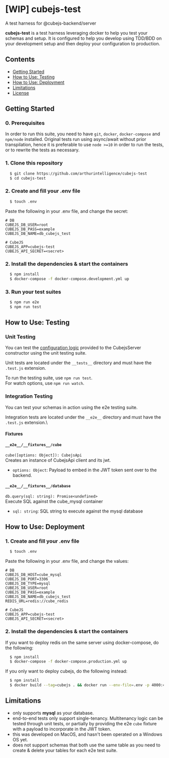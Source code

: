 # [WIP] cubejs-test
A test harness for @cubejs-backend/server

**cubejs-test** is a test harness leveraging docker to help you test your schemas and setup.
It is configured to help you develop using TDD/BDD on your development setup and then deploy
your configuration to production.


## Contents

- [Getting Started](#getting-started)
- [How to Use: Testing](#how-to-use-testing)
- [How to Use: Deployment](#how-to-use-deployment)
- [Limitations](#limitations)
- [License](./LICENSE)

## Getting Started

### 0. Prerequisites

In order to run this suite, you need to have `git`, `docker`, `docker-compose` and `npm/node` installed.
Original tests run using async/await without prior transpilation, hence it is preferable to use
`node >=10` in order to run the tests, or to rewrite the tests as necessary.

### 1. Clone this repository

```sh
  $ git clone https://github.com/arthurintelligence/cubejs-test
  $ cd cubejs-test
```

### 2. Create and fill your .env file

```sh
  $ touch .env
```

Paste the following in your .env file, and change the secret:

```
# DB
CUBEJS_DB_USER=root
CUBEJS_DB_PASS=example
CUBEJS_DB_NAME=db_cubejs_test

# CubeJS
CUBEJS_APP=cubejs-test
CUBEJS_API_SECRET=<secret>
```

### 2. Install the dependencies & start the containers

```sh
  $ npm install
  $ docker-compose -f docker-compose.development.yml up
```

### 3. Run your test suites

```sh
  $ npm run e2e
  $ npm run test
```

## How to Use: Testing

### Unit Testing

You can test the [configuration logic](https://cube.dev/docs/@cubejs-backend-server-core#options-reference) provided to the CubejsServer 
constructor using the unit testing suite.

Unit tests are located under the `__tests__` directory and must have the `.test.js` extension.

To run the testing suite, use `npm run test`.\
For watch options, use `npm run watch`.

### Integration Testing

You can test your schemas in action using the e2e testing suite. 

Integration tests are located under the `__e2e__` directory and must have the `.test.js` extension.\

#### Fixtures

#### `__e2e__/__fixtures__/cube`

`cube([options: Object]): CubejsApi` \
Creates an instance of CubejsApi client and its jwt.

* `options: Object`: Payload to embed in the JWT token sent over to the backend. 

#### `__e2e__/__fixtures__/database`

`db.query(sql: string): Promise<undefined>`\
Execute SQL against the cube_mysql container

* `sql: string`: SQL string to execute against the mysql database

## How to Use: Deployment

### 1. Create and fill your .env file

```sh
  $ touch .env
```

Paste the following in your .env file, and change the values:

```
# DB
CUBEJS_DB_HOST=cube_mysql
CUBEJS_DB_PORT=3306
CUBEJS_DB_TYPE=mysql
CUBEJS_DB_USER=root
CUBEJS_DB_PASS=example
CUBEJS_DB_NAME=db_cubejs_test
REDIS_URL=redis://cube_redis

# CubeJS
CUBEJS_APP=cubejs-test
CUBEJS_API_SECRET=<secret>
```

### 2. Install the dependencies & start the containers

If you want to deploy redis on the same server using docker-compose, do the following:

```sh
  $ npm install
  $ docker-compose -f docker-compose.production.yml up
```

If you only want to deploy cubejs, do the following instead:

```sh
  $ npm install
  $ docker build --tag=cubejs . && docker run --env-file=.env -p 4000:4000 cubejs 
```

## Limitations

* only supports **mysql** as your database.
* end-to-end tests only support single-tenancy. Multitenancy logic can be tested through unit tests, or partially by providing the e2e `cube` fixture with a payload to incorporate in the JWT token.
* this was developed on MacOS, and hasn't been operated on a Windows OS yet.
* does not support schemas that both use the same table as you need to create & delete your tables
  for each e2e test suite.



